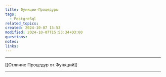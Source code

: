 ```yaml
---
title: Функции-Процедуры
tags:
  - PostgreSql
related_topics: 
created: 2024-10-07 15:53
modified: 2024-10-07T15:53:34+03:00
questions: 
notes: 
links: 
---
```


----
[[Отличие Процедур от Функций]]


----
